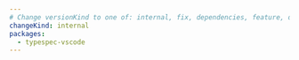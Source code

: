```yaml
---
# Change versionKind to one of: internal, fix, dependencies, feature, deprecation, breaking
changeKind: internal
packages:
  - typespec-vscode
---
```

